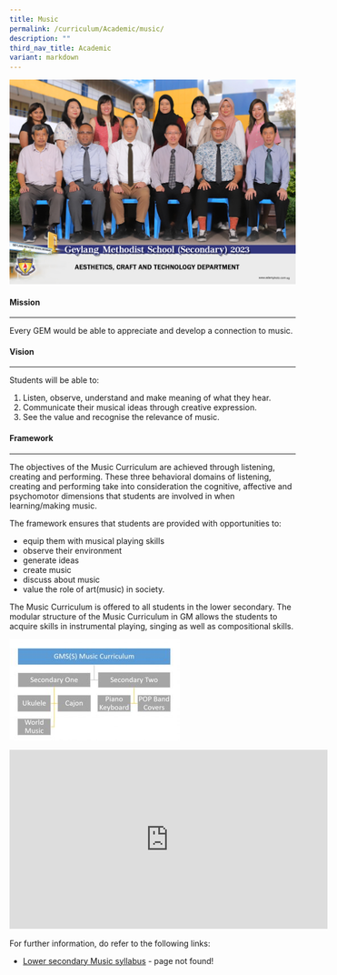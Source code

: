 ```yaml
---
title: Music
permalink: /curriculum/Academic/music/
description: ""
third_nav_title: Academic
variant: markdown
---
```

![](/images/aesthetics__craft_and_technology_department_2.jpg)

#### Mission
-------

Every GEM would be able to appreciate and develop a connection to music.

#### Vision
------

Students will be able to:

1.  Listen, observe, understand and make meaning of what they hear.
2.  Communicate their musical ideas through creative expression.
3.  See the value and recognise the relevance of music.

#### Framework
---------

The objectives of the Music Curriculum are achieved through listening, creating and performing. These three behavioral domains of listening, creating and performing take into consideration the cognitive, affective and psychomotor dimensions that students are involved in when learning/making music.

The framework ensures that students are provided with opportunities to:

*   equip them with musical playing skills
*   observe their environment
*   generate ideas
*   create music
*   discuss about music
*   value the role of art(music) in society.

The Music Curriculum is offered to all students in the lower secondary. The modular structure of the Music Curriculum in GM allows the students to acquire skills in instrumental playing, singing as well as compositional skills.

![](/images/music-300x178.jpg)

<iframe width="560" height="315" src="https://www.youtube.com/embed/2Jxwx2-flz4" title="YouTube video player" frameborder="0" allow="accelerometer; autoplay; clipboard-write; encrypted-media; gyroscope; picture-in-picture" allowfullscreen=""></iframe>

For further information, do refer to the following links:

*   [Lower secondary Music syllabus](https://www.moe.gov.sg/docs/default-source/document/education/syllabuses/arts-education/files/2015_Music_Teaching_and_Learning_Syllabus_(Primary_and_Lower_Secondary).pdf) - page not found!